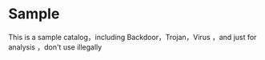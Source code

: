 # Sample
This is a sample catalog，including Backdoor，Trojan，Virus ，and just for analysis ，don't use illegally
